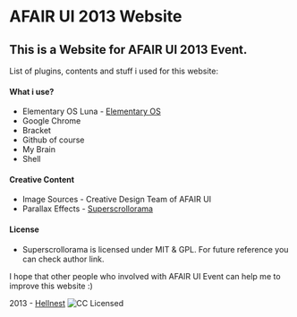 AFAIR UI 2013 Website
=============

## This is a Website for AFAIR UI 2013 Event.
List of plugins, contents and stuff i used for this website:

#### What i use?
* Elementary OS Luna - [Elementary OS](http://www.elementaryos.org/ "Elementary OS")
* Google Chrome
* Bracket
* Github of course
* My Brain
* Shell

#### Creative Content
* Image Sources - Creative Design Team of AFAIR UI
* Parallax Effects - [Superscrollorama](http://johnpolacek.github.com/superscrollorama/ "John Polacek")

#### License
* Superscrollorama is licensed under MIT & GPL. For future reference you can check author link.

I hope that other people who involved with AFAIR UI Event can help me to improve this website :)

2013 - [Hellnest](http://www.hellnest.com/ "My Website")
![CC Licensed](http://i.creativecommons.org/l/by-nc-sa/3.0/88x31.png)